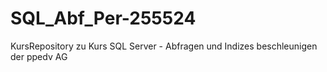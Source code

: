 # SQL_Abf_Per-255524
KursRepository zu Kurs SQL Server - Abfragen und Indizes beschleunigen der ppedv AG
